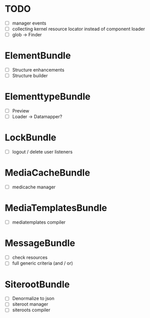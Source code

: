 TODO
====

- [ ] manager events
- [ ] collecting kernel resource locator instead of component loader
- [ ] glob -> Finder

# ElementBundle

- [ ] Structure enhancements
- [ ] Structure builder

# ElementtypeBundle

- [ ] Preview
- [ ] Loader -> Datamapper?

# LockBundle

- [ ] logout / delete user listeners

# MediaCacheBundle

- [ ] medicache manager

# MediaTemplatesBundle

- [ ] mediatemplates compiler

# MessageBundle

- [ ] check resources
- [ ] full generic criteria (and / or)

# SiterootBundle

- [ ] Denormalize to json
- [ ] siteroot manager
- [ ] siteroots compiler
